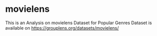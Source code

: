 # movielens


This is an Analysis on movielens Dataset for Popular Genres
Dataset is available on https://grouplens.org/datasets/movielens/
